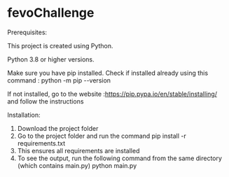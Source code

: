 # fevoChallenge

Prerequisites:

This project is created using Python.

Python 3.8 or higher versions.

Make sure you have pip installed. Check if installed already using this command : python -m pip --version

If not installed, go to the website :https://pip.pypa.io/en/stable/installing/ and follow the instructions

Installation:
1. Download the project folder
2. Go to the project folder and run the command pip install -r requirements.txt
3. This ensures all requirements are installed
4. To see the output, run the following command from the same directory (which contains main.py)
   python main.py



